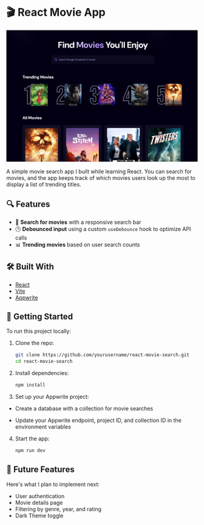 # 🎬 React Movie App

![Screenshot of the app feed](public/feed_screenshot.png)


A simple movie search app I built while learning React.
You can search for movies, and the app keeps track of which movies users look up the most to display a list of trending titles.

## 🔍 Features

- 🔎 **Search for movies** with a responsive search bar
- 🕒 **Debounced input** using a custom `useDebounce` hook to optimize API calls
- 📊 **Trending movies** based on user search counts

## 🛠️ Built With

- [React](https://reactjs.org/)
- [Vite](https://vitejs.dev/)
- [Appwrite](https://appwrite.io/docs)

## 🚀 Getting Started

To run this project locally:

1. Clone the repo:
   ```bash
   git clone https://github.com/yourusername/react-movie-search.git
   cd react-movie-search

2. Install dependencies:
    ```bash
   npm install

3. Set up your Appwrite project:
- Create a database with a collection for movie searches

- Update your Appwrite endpoint, project ID, and collection ID in the environment variables

4. Start the app:
    ```bash
    npm run dev
## 🚧 Future Features

Here's what I plan to implement next:

- User authentication
- Movie details page
- Filtering by genre, year, and rating
- Dark Theme toggle